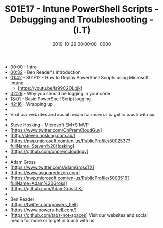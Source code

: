 ﻿---
layout: post
title: "S01E17 - Intune PowerShell Scripts - Debugging and Troubleshooting - (I.T)"
date: 2019-10-29 00:00:00 -0000
categories:
---

 * [00:00](https://www.youtube.com/watch?v=EpDV_K8TZm4&t=0s) - Intro
 * [00:32](https://www.youtube.com/watch?v=EpDV_K8TZm4&t=32s) - Ben Reader's introduction
 * [01:42](https://www.youtube.com/watch?v=EpDV_K8TZm4&t=102s) - S01E12 - How to Deploy PowerShell Scripts using Microsoft Intune
   - [https://youtu.be/ls99C2OLbjk]
 * [02:29](https://www.youtube.com/watch?v=EpDV_K8TZm4&t=149s) - Why you should be logging in your code
 * [18:01](https://www.youtube.com/watch?v=EpDV_K8TZm4&t=1081s) - Basic PowerShell Script logging
 * [42:16](https://www.youtube.com/watch?v=EpDV_K8TZm4&t=2536s) - Wrapping up
 * 
 * Visit our websites and social media for more or to get in touch with us
 * 
 * Steve Hosking - Microsoft EM+S MVP
 * [https://www.twitter.com/OnPremCloudGuy]
 * [http://steven.hosking.com.au/]
 * [https://mvp.microsoft.com/en-us/PublicProfile/5002537?fullName=Steven%20Hosking]
 * [https://github.com/onpremcloudguy]
 * 
 * Adam Gross
 * [https://www.twitter.com/AdamGrossTX]
 * [https://www.asquaredozen.com]
 * [https://mvp.microsoft.com/en-us/PublicProfile/5003519?fullName=Adam%20Gross]
 * [https://github.com/AdamGrossTX]
 * 
 * Ben Reader
 * [https://twitter.com/powers_hell]
 * [https://www.powers-hell.com/]
 * [https://github.com/tabs-not-spaces] Visit our websites and social media for more or to get in touch with us
